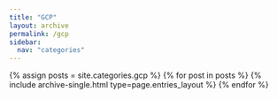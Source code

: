 ```yaml
---
title: "GCP"
layout: archive
permalink: /gcp
sidebar:
  nav: "categories"
---
```


{% assign posts = site.categories.gcp %}
{% for post in posts %} {% include archive-single.html type=page.entries_layout %} {% endfor %}